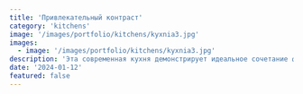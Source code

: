```yaml
---
title: 'Привлекательный контраст'
category: 'kitchens'
image: '/images/portfolio/kitchens/kyxnia3.jpg'
images:
  - image: '/images/portfolio/kitchens/kyxnia3.jpg'
description: 'Эта современная кухня демонстрирует идеальное сочетание функциональности и элегантности. Столешница выполнена из ДСП с постформингом, что обеспечивает устойчивость к царапинам и влаге, а также позволяет создавать плавные формы и изогнутые элементы. Фасады выполнены в минималистичном стиле, а профиль Gola добавляет стильный акцент, подчеркивая чёткие линии и геометрию кухни. Комбинация белого цвета фасадов и чёрного декора создаёт привлекательный контраст, делая пространство модным и уютным.'
date: '2024-01-12'
featured: false
---
```

